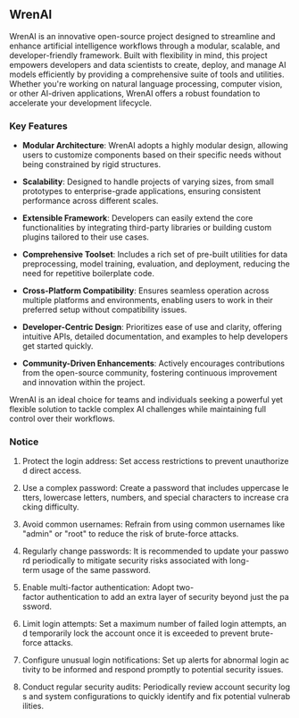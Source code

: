 ## WrenAI

WrenAI is an innovative open-source project designed to streamline and enhance artificial intelligence workflows through a modular, scalable, and developer-friendly framework. Built with flexibility in mind, this project empowers developers and data scientists to create, deploy, and manage AI models efficiently by providing a comprehensive suite of tools and utilities. Whether you're working on natural language processing, computer vision, or other AI-driven applications, WrenAI offers a robust foundation to accelerate your development lifecycle.

### Key Features

- **Modular Architecture**: WrenAI adopts a highly modular design, allowing users to customize components based on their specific needs without being constrained by rigid structures.
  
- **Scalability**: Designed to handle projects of varying sizes, from small prototypes to enterprise-grade applications, ensuring consistent performance across different scales.

- **Extensible Framework**: Developers can easily extend the core functionalities by integrating third-party libraries or building custom plugins tailored to their use cases.

- **Comprehensive Toolset**: Includes a rich set of pre-built utilities for data preprocessing, model training, evaluation, and deployment, reducing the need for repetitive boilerplate code.

- **Cross-Platform Compatibility**: Ensures seamless operation across multiple platforms and environments, enabling users to work in their preferred setup without compatibility issues.

- **Developer-Centric Design**: Prioritizes ease of use and clarity, offering intuitive APIs, detailed documentation, and examples to help developers get started quickly.

- **Community-Driven Enhancements**: Actively encourages contributions from the open-source community, fostering continuous improvement and innovation within the project.

WrenAI is an ideal choice for teams and individuals seeking a powerful yet flexible solution to tackle complex AI challenges while maintaining full control over their workflows.

### Notice

1.  Protect the login address: Set access restrictions to prevent unauthorized direct access.
    
2.  Use a complex password: Create a password that includes uppercase letters, lowercase letters, numbers, and special characters to increase cracking difficulty.
    
3.  Avoid common usernames: Refrain from using common usernames like "admin" or "root" to reduce the risk of brute-force attacks.
    
4.  Regularly change passwords: It is recommended to update your password periodically to mitigate security risks associated with long-term usage of the same password.
    
5.  Enable multi-factor authentication: Adopt two-factor authentication to add an extra layer of security beyond just the password.
    
6.  Limit login attempts: Set a maximum number of failed login attempts, and temporarily lock the account once it is exceeded to prevent brute-force attacks.
    
7.  Configure unusual login notifications: Set up alerts for abnormal login activity to be informed and respond promptly to potential security issues.
    
8.  Conduct regular security audits: Periodically review account security logs and system configurations to quickly identify and fix potential vulnerabilities.
        